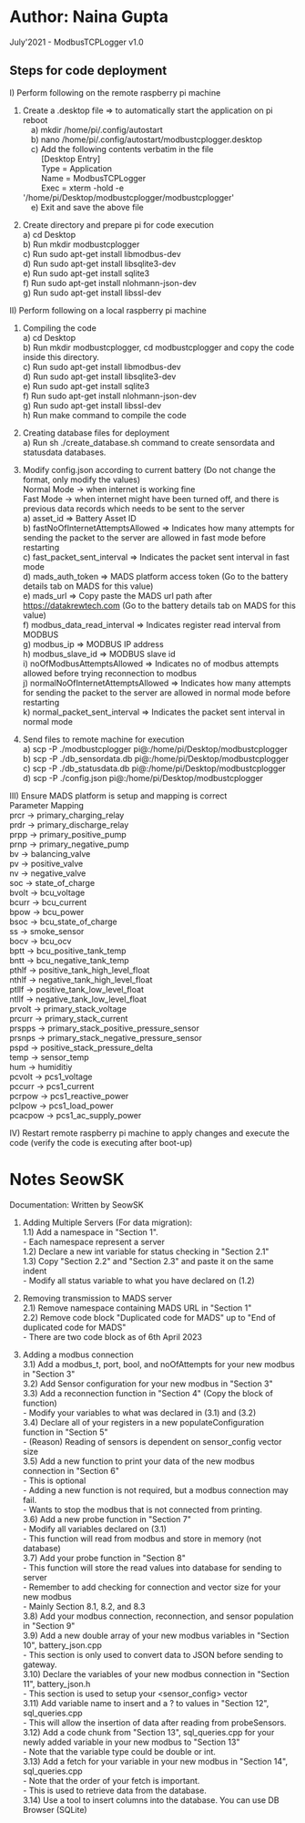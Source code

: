 # Author: Naina Gupta
July'2021 - ModbusTCPLogger v1.0

Steps for code deployment
------------------------------------------------------------------------

I) Perform following on the remote raspberry pi machine
	
1) Create a .desktop file => to automatically start the application on pi reboot  
	&emsp;a) mkdir /home/pi/.config/autostart  
	&emsp;b) nano /home/pi/.config/autostart/modbustcplogger.desktop  
	&emsp;c) Add the following contents verbatim in the file  
	&emsp;&emsp;   [Desktop Entry]  
	&emsp;&emsp;   Type = Application  
	&emsp;&emsp;   Name = ModbusTCPLogger  
	&emsp;&emsp;   Exec = xterm -hold -e '/home/pi/Desktop/modbustcplogger/modbustcplogger'  
	&emsp;e) Exit and save the above file  

	
2) 	Create directory and prepare pi for code execution  
	a) cd Desktop  
	b) Run mkdir modbustcplogger  
	c) Run sudo apt-get install libmodbus-dev  
	d) Run sudo apt-get install libsqlite3-dev  
	e) Run sudo apt-get install sqlite3  
	f) Run sudo apt-get install nlohmann-json-dev  
	g) Run sudo apt-get install libssl-dev  
	
	
II) Perform following on a local raspberry pi machine  

1) Compiling the code  
	a) cd Desktop  
	b) Run mkdir modbustcplogger, cd modbustcplogger and copy the code inside this directory.  
	c) Run sudo apt-get install libmodbus-dev  
	d) Run sudo apt-get install libsqlite3-dev  
	e) Run sudo apt-get install sqlite3  
	f) Run sudo apt-get install nlohmann-json-dev  
	g) Run sudo apt-get install libssl-dev  
	h) Run make command to compile the code  
	
2) Creating database files for deployment  
	a) Run sh ./create_database.sh command to create sensordata and statusdata databases.  
	
3) Modify config.json according to current battery (Do not change the format, only modify the values)  
   Normal Mode -> when internet is working fine  
   Fast Mode -> when internet might have been turned off, and there is previous data records which needs to be sent to the server  
	a) asset_id => Battery Asset ID  
	b) fastNoOfInternetAttemptsAllowed => Indicates how many attempts for sending the packet to the server are allowed in fast mode before restarting  
	c) fast_packet_sent_interval => Indicates the packet sent interval in fast mode  
	d) mads_auth_token => MADS platform access token (Go to the battery details tab on MADS for this value)  
	e) mads_url => Copy paste the MADS url path after https://datakrewtech.com (Go to the battery details tab on MADS for this value)  
	f) modbus_data_read_interval => Indicates register read interval from MODBUS  
	g) modbus_ip => MODBUS IP address  
	h) modbus_slave_id => MODBUS slave id  
	i) noOfModbusAttemptsAllowed => Indicates no of modbus attempts allowed before trying reconnection to modbus  
	j) normalNoOfInternetAttemptsAllowed => Indicates how many attempts for sending the packet to the server are allowed in normal mode before restarting  
	k) normal_packet_sent_interval => Indicates the packet sent interval in normal mode  
	
4) Send files to remote machine for execution  
	a) scp -P <PortNo> ./modbustcplogger pi@<Remote-IP-Address>:/home/pi/Desktop/modbustcplogger  
	b) scp -P <PortNo> ./db_sensordata.db pi@<Remote-IP-Address>:/home/pi/Desktop/modbustcplogger  
	c) scp -P <PortNo> ./db_statusdata.db pi@<Remote-IP-Address>:/home/pi/Desktop/modbustcplogger  
	d) scp -P <PortNo> ./config.json pi@<Remote-IP-Address>:/home/pi/Desktop/modbustcplogger  
	
III) Ensure MADS platform is setup and mapping is correct  
	Parameter Mapping  
	prcr -> primary_charging_relay  
	prdr -> primary_discharge_relay  
	prpp -> primary_positive_pump  
	prnp -> primary_negative_pump  
	bv -> balancing_valve  
	pv -> positive_valve  
	nv -> negative_valve  
	soc -> state_of_charge  
	bvolt -> bcu_voltage  
	bcurr -> bcu_current  
	bpow -> bcu_power  
	bsoc -> bcu_state_of_charge  
	ss -> smoke_sensor  
	bocv -> bcu_ocv  
	bptt -> bcu_positive_tank_temp  
	bntt -> bcu_negative_tank_temp  
	pthlf -> positive_tank_high_level_float  
	nthlf -> negative_tank_high_level_float  
	ptllf -> positive_tank_low_level_float  
	ntllf -> negative_tank_low_level_float  
	prvolt -> primary_stack_voltage  
	prcurr -> primary_stack_current  
	prspps -> primary_stack_positive_pressure_sensor  
	prsnps -> primary_stack_negative_pressure_sensor  
	pspd -> positive_stack_pressure_delta  
	temp -> sensor_temp  
	hum -> humiditiy  
	pcvolt -> pcs1_voltage  
	pccurr -> pcs1_current  
	pcrpow -> pcs1_reactive_power  
	pclpow -> pcs1_load_power  
	pcacpow -> pcs1_ac_supply_power  
	
IV) Restart remote raspberry pi machine to apply changes and execute the code (verify the code is executing after boot-up)  

# Notes SeowSK
Documentation: Written by SeowSK

 1) Adding Multiple Servers (For data migration):  
      1.1) Add a namespace in "Section 1".  
          - Each namespace represent a server  
      1.2) Declare a new int variable for status checking in "Section 2.1"  
      1.3) Copy "Section 2.2" and "Section 2.3" and paste it on the same indent  
          - Modify all status variable to what you have declared on (1.2)  

 2) Removing transmission to MADS server  
      2.1) Remove namespace containing MADS URL in "Section 1"  
      2.2) Remove code block "Duplicated code for MADS" up to "End of duplicated code for MADS"  
          - There are two code block as of 6th April 2023  

 3) Adding a modbus connection  
      3.1) Add a modbus_t, port, bool, and noOfAttempts for your new modbus in "Section 3"  
      3.2) Add Sensor configuration for your new modbus in "Section 3"  
      3.3) Add a reconnection function in "Section 4" (Copy the block of function)  
          - Modify your variables to what was declared in (3.1) and (3.2)  
      3.4) Declare all of your registers in a new populateConfiguration function in "Section 5"  
          - (Reason) Reading of sensors is dependent on sensor_config vector size  
      3.5) Add a new function to print your data of the new modbus connection in "Section 6"  
          - This is optional  
          - Adding a new function is not required, but a modbus connection may fail.  
          - Wants to stop the modbus that is not connected from printing.  
      3.6) Add a new probe function in "Section 7"  
          - Modify all variables declared on (3.1)  
          - This function will read from modbus and store in memory (not database)  
      3.7) Add your probe function in "Section 8"  
          - This function will store the read values into database for sending to server  
          - Remember to add checking for connection and vector size for your new modbus  
          - Mainly Section 8.1, 8.2, and 8.3  
      3.8) Add your modbus connection, reconnection, and sensor population in "Section 9"  
      3.9) Add a new double array of your new modbus variables in "Section 10", battery_json.cpp  
          - This section is only used to convert data to JSON before sending to gateway.  
      3.10) Declare the variables of your new modbus connection in "Section 11", battery_json.h  
          - This section is used to setup your <sensor_config> vector  
      3.11) Add variable name to insert and a ? to values in "Section 12", sql_queries.cpp  
          - This will allow the insertion of data after reading from probeSensors.  
      3.12) Add a code chunk from "Section 13", sql_queries.cpp for your newly added variable in your new modbus to "Section 13"  
          - Note that the variable type could be double or int.  
      3.13) Add a fetch for your variable in your new modbus in "Section 14", sql_queries.cpp  
          - Note that the order of your fetch is important.  
          - This is used to retrieve data from the database.  
      3.14) Use a tool to insert columns into the database. You can use DB Browser (SQLite)  